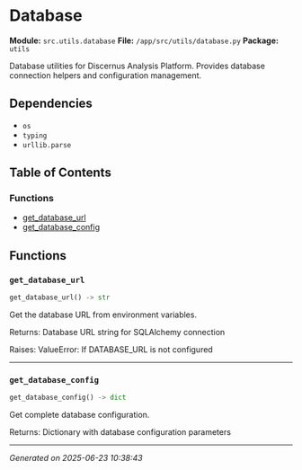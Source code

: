 # Database

**Module:** `src.utils.database`
**File:** `/app/src/utils/database.py`
**Package:** `utils`

Database utilities for Discernus Analysis Platform.
Provides database connection helpers and configuration management.

## Dependencies

- `os`
- `typing`
- `urllib.parse`

## Table of Contents

### Functions
- [get_database_url](#get-database-url)
- [get_database_config](#get-database-config)

## Functions

### `get_database_url`
```python
get_database_url() -> str
```

Get the database URL from environment variables.

Returns:
    Database URL string for SQLAlchemy connection
    
Raises:
    ValueError: If DATABASE_URL is not configured

---

### `get_database_config`
```python
get_database_config() -> dict
```

Get complete database configuration.

Returns:
    Dictionary with database configuration parameters

---

*Generated on 2025-06-23 10:38:43*